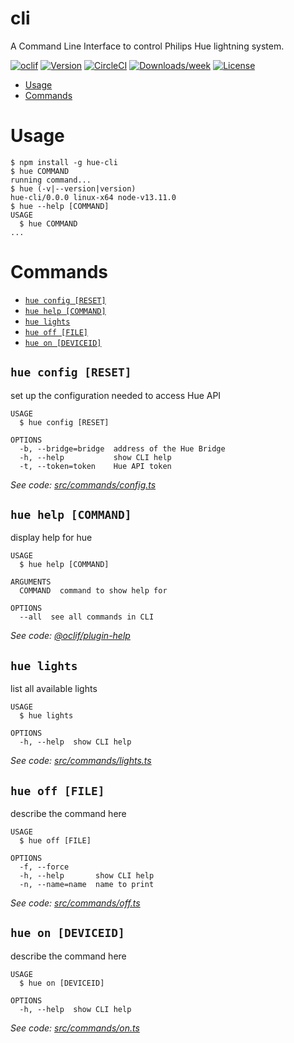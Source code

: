 # cli

A Command Line Interface to control Philips Hue lightning system.

[![oclif](https://img.shields.io/badge/cli-oclif-brightgreen.svg)](https://oclif.io)
[![Version](https://img.shields.io/npm/v/cli.svg)](https://npmjs.org/package/cli)
[![CircleCI](https://circleci.com/gh/creal73/cli/tree/master.svg?style=shield)](https://circleci.com/gh/creal73/cli/tree/master)
[![Downloads/week](https://img.shields.io/npm/dw/cli.svg)](https://npmjs.org/package/cli)
[![License](https://img.shields.io/npm/l/cli.svg)](https://github.com/creal73/cli/blob/master/package.json)

<!-- toc -->

- [Usage](#usage)
- [Commands](#commands)
<!-- tocstop -->

# Usage

<!-- usage -->

```sh-session
$ npm install -g hue-cli
$ hue COMMAND
running command...
$ hue (-v|--version|version)
hue-cli/0.0.0 linux-x64 node-v13.11.0
$ hue --help [COMMAND]
USAGE
  $ hue COMMAND
...
```

<!-- usagestop -->

# Commands

<!-- commands -->

- [`hue config [RESET]`](#hue-config-reset)
- [`hue help [COMMAND]`](#hue-help-command)
- [`hue lights`](#hue-lights)
- [`hue off [FILE]`](#hue-off-file)
- [`hue on [DEVICEID]`](#hue-on-deviceid)

## `hue config [RESET]`

set up the configuration needed to access Hue API

```
USAGE
  $ hue config [RESET]

OPTIONS
  -b, --bridge=bridge  address of the Hue Bridge
  -h, --help           show CLI help
  -t, --token=token    Hue API token
```

_See code: [src/commands/config.ts](https://github.com/creal73/hue-cli/blob/v0.0.0/src/commands/config.ts)_

## `hue help [COMMAND]`

display help for hue

```
USAGE
  $ hue help [COMMAND]

ARGUMENTS
  COMMAND  command to show help for

OPTIONS
  --all  see all commands in CLI
```

_See code: [@oclif/plugin-help](https://github.com/oclif/plugin-help/blob/v2.2.3/src/commands/help.ts)_

## `hue lights`

list all available lights

```
USAGE
  $ hue lights

OPTIONS
  -h, --help  show CLI help
```

_See code: [src/commands/lights.ts](https://github.com/creal73/hue-cli/blob/v0.0.0/src/commands/lights.ts)_

## `hue off [FILE]`

describe the command here

```
USAGE
  $ hue off [FILE]

OPTIONS
  -f, --force
  -h, --help       show CLI help
  -n, --name=name  name to print
```

_See code: [src/commands/off.ts](https://github.com/creal73/hue-cli/blob/v0.0.0/src/commands/off.ts)_

## `hue on [DEVICEID]`

describe the command here

```
USAGE
  $ hue on [DEVICEID]

OPTIONS
  -h, --help  show CLI help
```

_See code: [src/commands/on.ts](https://github.com/creal73/hue-cli/blob/v0.0.0/src/commands/on.ts)_

<!-- commandsstop -->
